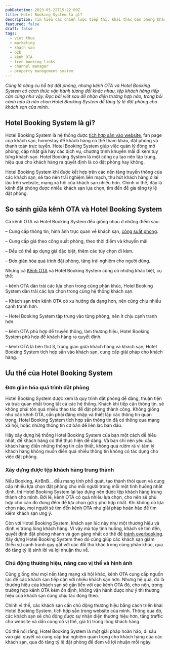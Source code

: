 ```yaml
---
pubDatetime: 2023-05-22T15:22:00Z
title: Hotel Booking System là gì?
description: Tìm hiểu các chiến lược tiếp thị, khai thác bán phòng khách sạn hiệu quả trong chuỗi bài viết sau của nhavantuonglai để áp dụng và đem lại hiệu quả thiết thực cho giải pháp của bạn.
featured: false
draft: false
tags:
  - viet thue
  - marketing
  - khach san
  - b2b
  - kênh OTA
  - free booking links
  - channel manager
  - property management system
---
```


_Cùng là công cụ hỗ trợ đặt phòng, nhưng kênh OTA và Hotel Booking System có cách thức vận hành tương đối khác nhau, tệp khách hàng tiếp cận cũng như vậy. Đọc bài viết sau để nhận diện trường hợp nào, trong bối cảnh nào là nên chọn Hotel Booking System để tăng tỷ lệ đặt phòng cho khách sạn của mình._

## Hotel Booking System là gì?

Hotel Booking System là hệ thống được [tích hợp sẵn vào website](https://www.nhavantuonglai.com/posts/website-khach-san), fan page của khách sạn, homestay để khách hàng có thể tham khảo, đặt phòng và thanh toán trực tuyến. Hotel Booking System giúp việc quản lý đóng mở phòng, cập nhật giá hay các dịch vụ, chương trình khuyến mãi đi kèm tùy từng khách sạn. Hotel Booking System là một công cụ tạo nên tập trung, hiệu quả cho khách hàng ra quyết định là có đặt phòng hay không.

Hotel Booking System khi được kết hợp trên các nền tảng truyền thông của các khách sạn, sẽ tạo nên trải nghiệm liền mạch, thu hút khách hàng ở lại lâu trên website, mạng xã hội của khách sạn nhiều hơn. Chính vì thế, đây là kênh đặt phòng được nhiều khách sạn lựa chọn, tìm đến để gia tăng tỷ lệ đặt phòng.

## So sánh giữa kênh OTA và Hotel Booking System

Cả kênh OTA và Hotel Booking System đều giống nhau ở những điểm sau:

– Cung cấp thông tin, hình ảnh trực quan về khách sạn, [công suất phòng](https://nhavantuonglai.com/posts/cong-suat-phong).

– Cung cấp giá theo công suất phòng, theo thời điểm và khuyến mãi.

– Đều có thể áp dụng giá đặc biệt, thêm các tùy chọn đi kèm.

– [Đơn giản hóa quá trình đặt phòng](https://nhavantuonglai.com/posts/booking-engine-la-gi), tăng trải nghiệm cho người dùng.

Nhưng cả [Kênh OTA](https://nhavantuonglai.com/posts/cach-cai-thien-su-nhan-dien-cua-khach-san-tren-cac-kenh-ota) và Hotel Booking System cũng có những khác biệt, cụ thể:

– kênh OTA dàn trải các lựa chọn trong cùng phân khúc, Hotel Booking System dàn trải các lựa chọn trong cùng hệ thống khách sạn.

– Khách sạn trên kênh OTA có xu hướng đa dạng hơn, nên cũng chịu nhiều cạnh tranh hơn.

– Hotel Booking System tập trung vào từng phòng, nên ít chịu cạnh tranh hơn.

– kênh OTA phù hợp để truyền thông, làm thương hiệu, Hotel Booking System phù hợp để khách hàng ra quyết định.

– kênh OTA là bên thứ 3, trung gian giữa khách hàng và khách sạn; Hotel Booking System tích hợp sẵn vào khách sạn, cung cấp giải pháp cho khách hàng.

## Ưu thế của Hotel Booking System

### Đơn giản hóa quá trình đặt phòng

Hotel Booking System được xem là quy trình đặt phòng dễ dàng, thuận tiện và trực quan nhất trong tất cả các hệ thống. Khách khi tiếp cận thông tin, sẽ không phải tốn quá nhiều thao tác để đặt phòng thành công. Không giống như các kênh OTA, cần phải đăng nhập và thiết lập các thông tin quan trọng, Hotel Booking System tích hợp sẵn thông tin đã có thông qua mạng xã hội, hoặc những thông tin cơ bản để liên lạc ban đầu.

Hãy xây dựng hệ thống Hotel Booking System của bạn một cách dễ hiểu nhất, để khách hàng có thể thực hiện dễ dàng. Và bạn chỉ nên yêu cầu khách hàng điền những thông tin cần thiết, không quá rườm rà vì tâm lý khách hàng không muốn điền quá nhiều thông tin không có tác dụng cho việc đặt phòng.

### Xây dựng được tệp khách hàng trung thành

Nếu Booking, AirBnB… đều mang tính phổ quát, tạo thành thói quen và cung cấp nhiều lựa chọn đặt phòng cho mỗi người trong mỗi một tình huống nhất định, thì Hotel Booking System lại tạo dựng nên được tệp khách hàng trung thành cho mình. Bởi lẽ, kênh OTA có quá nhiều lựa chọn, cho nên sẽ phù hợp cho cân đo đong đếm để lựa chọn gợi ý phù hợp nhất. Khi không có lựa chọn nào, mọi người sẽ tìm đến kênh OTA như giải pháp hoàn hảo để tìm kiếm khách sạn ưng ý.

Còn với Hotel Booking System, khách sạn lúc này như một thương hiệu và định vị trong lòng khách hàng. Vì vậy mà tùy tình huống, khách sẽ tìm đến, quyết định đặt phòng nhanh và gọn gàng nhất có thể để [tránh overbooking](https://www.nhavantuonglai.com/posts/overbooking-nguy-hiem-nhu-the-nao). Xây dựng Hotel Booking System theo đó cũng giúp các khách sạn giảm thiểu sự cạnh tranh gay gắt với các đối thủ khác trong cùng phân khúc, qua đó tăng tỷ lệ sinh lời và lợi nhuận thu về.

### Chủ động thương hiệu, nâng cao vị thế và hình ảnh

Cũng giống như mọi nền tảng mạng xã hội khác, kênh OTA cung cấp nguồn lực để các khách sạn tiếp cận với nhiều khách sạn hơn. Nhưng hệ quả, đó là thương hiệu của khách sạn sẽ gắn liền với các kênh OTA đó, cho nên, trong trường hợp kênh OTA kém ổn định, không vận hành được như ý thì thương hiệu của khách sạn cũng chịu tác động theo.

Chính vì thế, các khách sạn cần chủ động thương hiệu bằng cách triển khai Hotel Booking System, tích hợp sẵn trong website của mình. Thông qua đó, các khách sạn sẽ chủ động được sự nhận diện thương hiệu hơn, tăng traffic cho website và dần củng cố vị thế, giá trị trong lòng khách hàng.

Có thể nói rằng, Hotel Booking System là một giải pháp hoàn hảo, đi sâu vào giải quyết và cung cấp trải nghiệm quan trọng cho khách hàng của các khách sạn, qua đó tăng tỷ lệ đặt phòng để đem về lợi nhuận mỗi ngày.
